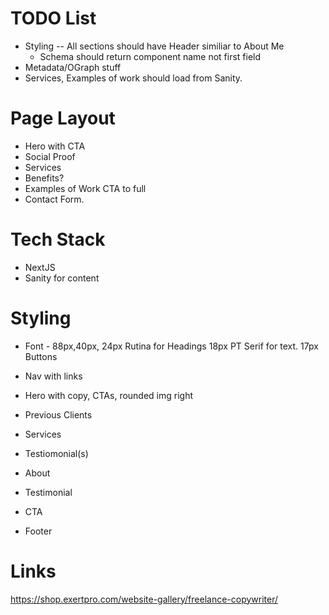 # TODO List

- Styling
  -- All sections should have Header similiar to About Me
  - Schema should return component name not first field
- Metadata/OGraph stuff
- Services, Examples of work should load from Sanity.

# Page Layout

- Hero with CTA
- Social Proof
- Services
- Benefits?
- Examples of Work CTA to full
- Contact Form.

# Tech Stack

- NextJS
- Sanity for content

# Styling

- Font - 88px,40px, 24px Rutina for Headings
  18px PT Serif for text.
  17px Buttons

- Nav with links
- Hero with copy, CTAs, rounded img right
- Previous Clients
- Services
- Testiomonial(s)
- About
- Testimonial
- CTA
- Footer

# Links

https://shop.exertpro.com/website-gallery/freelance-copywriter/
